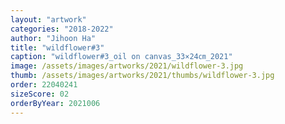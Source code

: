 ```yaml
---
layout: "artwork"
categories: "2018-2022"
author: "Jihoon Ha"
title: "wildflower#3"
caption: "wildflower#3_oil on canvas_33×24㎝_2021"
image: /assets/images/artworks/2021/wildflower-3.jpg
thumb: /assets/images/artworks/2021/thumbs/wildflower-3.jpg
order: 22040241
sizeScore: 02
orderByYear: 2021006
---
```

